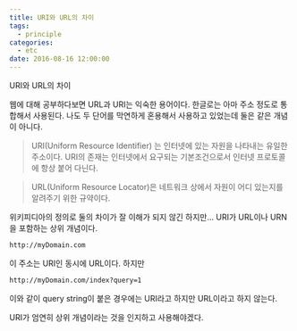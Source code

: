 ```yaml
---
title: URI와 URL의 차이
tags:
  - principle
categories:
  - etc
date: 2016-08-16 12:00:00
---
```

URI와 URL의 차이
<!-- more --> 

웹에 대해 공부하다보면 URL과 URI는 익숙한 용어이다. 한글로는 아마 주소 정도로 통합해서 사용된다. 나도 두 단어를 막연하게 혼용해서 사용하고 있었는데 둘은 같은 개념이 아니다.

> URI(Uniform Resource Identifier) 는 인터넷에 있는 자원을 나타내는 유일한 주소이다. URI의 존재는 인터넷에서 요구되는 기본조건으로서 인터넷 프로토콜에 항상 붙어 다닌다.

> URL(Uniform Resource Locator)은 네트워크 상에서 자원이 어디 있는지를 알려주기 위한 규약이다.

위키피디아의 정의로 둘의 차이가 잘 이해가 되지 않긴 하지만... URI가 URL이나 URN을 포함하는 상위 개념이다.

```sh
http://myDomain.com
```

이 주소는 URI인 동시에 URL이다. 하지만

```sh
http://myDomain.com/index?query=1
```

이와 같이 query string이 붙은 경우에는 URI라고 하지만 URL이라고 하지 않는다.

URI가 엄연히 상위 개념이라는 것을 인지하고 사용해야겠다.